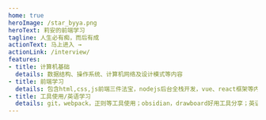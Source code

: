 ```yaml
---
home: true
heroImage: /star_byya.png
heroText: 莉安的前端学习
tagline: 人生必有痴，而后有成
actionText: 马上进入 →
actionLink: /interview/
features:
- title: 计算机基础
  details: 数据结构、操作系统、计算机网络及设计模式等内容
- title: 前端学习
  details: 包含html,css,js前端三件法宝，nodejs后台全栈开发，vue、react框架等内容
- title: 工具使用/英语学习
  details: git，webpack，正则等工具使用；obsidian，drawboard好用工具分享；英语资源分享，长期保持英语学习计划。
---
```

